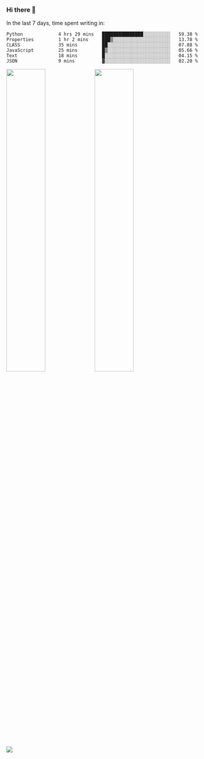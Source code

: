 ### Hi there 👋

In the last 7 days, time spent writing in:

<!--START_SECTION:waka-->

```text
Python             4 hrs 29 mins   ███████████████░░░░░░░░░░   59.38 %
Properties         1 hr 2 mins     ███▒░░░░░░░░░░░░░░░░░░░░░   13.78 %
CLASS              35 mins         ██░░░░░░░░░░░░░░░░░░░░░░░   07.88 %
JavaScript         25 mins         █▒░░░░░░░░░░░░░░░░░░░░░░░   05.66 %
Text               18 mins         █░░░░░░░░░░░░░░░░░░░░░░░░   04.15 %
JSON               9 mins          ▓░░░░░░░░░░░░░░░░░░░░░░░░   02.20 %
```

<!--END_SECTION:waka-->

<img src="https://wakatime.com/share/@jimtje/5d0c92de-08f8-4a72-8f2f-6a9693d1e318.svg" width=45% height=45%> <img src="https://wakatime.com/share/@jimtje/501498ae-bda5-4da7-a89d-b40bcdd5556d.svg" width=45% height=45%>

![](https://hit.yhype.me/github/profile?user_id=43537315)

